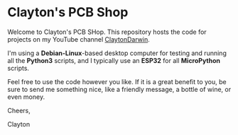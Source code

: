 # Clayton's PCB Shop

Welcome to Clayton's PCB SHop. This repository hosts the code for projects on my YouTube channel [ClaytonDarwin](https://www.youtube.com/claytondarwin).

I'm using a **Debian-Linux**-based desktop computer for testing and running all the **Python3** scripts, and I typically use an **ESP32** for all **MicroPython** scripts.

Feel free to use the code however you like. If it is a great benefit to you, be sure to send me something nice, like a friendly message, a bottle of wine, or even money.

Cheers,

Clayton

